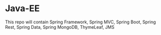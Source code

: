 # Java-EE
This repo will contain Spring Framework, Spring MVC, Spring Boot, Spring Rest, Spring Data, Spring MongoDB, ThymeLeaf, JMS
